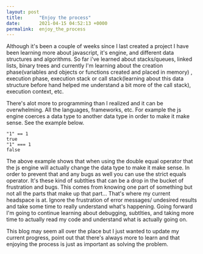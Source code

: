 ```yaml
---
layout: post
title:      "Enjoy the process"
date:       2021-04-15 04:52:13 +0000
permalink:  enjoy_the_process
---
```



Although it's been a couple of weeks since I last created a project I have been learning more about javascript, it's engine, and different data structures and algorithms. So far i've learned about stacks/queues, linked lists, binary trees and currently I'm learning about the creation phase(variables and objects or functions created and placed in memory) , execution phase, execution stack or call stack(learning about this data structure before hand helped me understand a bit more of the call stack), execution context, etc.

There's alot more to programming than I realized and it can be overwhelming. All the languages, frameworks,  etc.  For example the js engine coerces a data type to another data type in order to make it make sense. See the example below.

```
"1" == 1
true
"1" === 1
false

```

The above example shows that when using the double equal operator that the js engine will actually change the data type to make it make sense. In order to prevent that and any bugs as well you can use the strict equals operator. It's these kind of subtlties that can be a drop in the bucket of frustration and bugs. This comes from knowing one part of something but not all the parts that make up that part... That's where my current headspace is at. Ignore the frustration of error messages/ undesired results and take some time to really understand what's happening. Going forward I'm going to continue learning about debugging, subtlties, and taking more time to actually read my code and understand what is actually going on. 

This blog may seem all over the place but I just wanted to update my current progress, point out that there's always more to learn and that enjoying the process is just as important as solving the problem.

